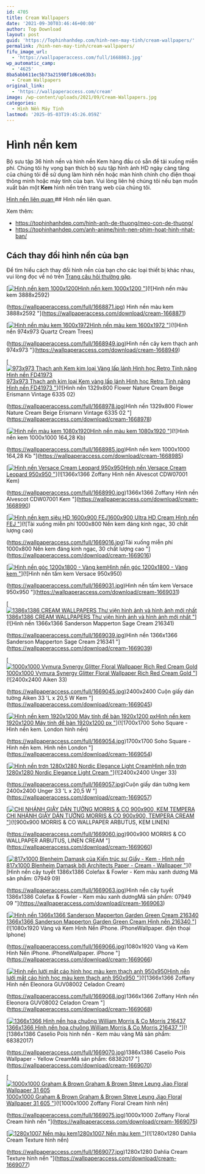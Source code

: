 ```yaml
---
id: 4705
title: Cream Wallpapers
date: '2021-09-30T03:46:46+00:00'
author: Top Download
layout: post
guid: 'https://Tophinhanhdep.com/hinh-nen-may-tinh/cream-wallpapers/'
permalink: /hinh-nen-may-tinh/cream-wallpapers/
fifu_image_url:
  - 'https://wallpaperaccess.com/full/1668863.jpg'
wp_automatic_camp:
  - '4625'
8ba5abb611ec5b73a21598f1d6ce63b3:
  - Cream Wallpapers
original_link:
  - 'https://wallpaperaccess.com/cream'
image: /wp-content/uploads/2021/09/Cream-Wallpapers.jpg
categories:
  - Hình Nền Máy Tính
lastmod: '2025-05-03T19:45:26.059Z'
---
```

# Hình nền kem

Bộ sưu tập 36 hình nền và hình nền Kem hàng đầu có sẵn để tải xuống miễn phí. Chúng tôi hy vọng bạn thích bộ sưu tập hình ảnh HD ngày càng tăng của chúng tôi để sử dụng làm hình nền hoặc màn hình chính cho điện thoại thông minh hoặc máy tính của bạn. Vui lòng liên hệ chúng tôi nếu bạn muốn xuất bản một **Kem** hình nền trên trang web của chúng tôi.

[Hình nền liên quan ](#related) ## Hình nền liên quan.

   
 Xem thêm:

   
- <https://tophinhanhdep.com/hinh-anh-de-thuong/meo-con-de-thuong/>
- <https://tophinhanhdep.com/anh-anime/hinh-nen-phim-hoat-hinh-nhat-ban/>

## Cách thay đổi hình nền của bạn

Để tìm hiểu cách thay đổi hình nền của bạn cho các loại thiết bị khác nhau, vui lòng đọc về nó trên [Trang câu hỏi thường gặp](https://tophinhanhdep.com/faq/).

  
[[![Hình nền kem 1000x1200](https://wallpaperaccess.com/full/1668863.jpg)Hình nền kem 1000x1200 "](https://wallpaperaccess.com/download/cream-1668863)](![Hình nền màu kem 3888x2592)

(https://wallpaperaccess.com/full/1668871.jpg) Hình nền màu kem 3888x2592 "](https://wallpaperaccess.com/download/cream-1668871)

[[![Hình nền màu kem 1600x1972](https://wallpaperaccess.com/full/1668874.jpg)Hình nền màu kem 1600x1972 "](https://wallpaperaccess.com/download/cream-1668874)](![Hình nền 974x973 Quartz Cream Trees)

(https://wallpaperaccess.com/full/1668949.jpg)Hình nền cây kem thạch anh 974x973 "](https://wallpaperaccess.com/download/cream-1668949)

[[![973x973 Thạch anh Kem kim loại Vàng lấp lánh Hình học Retro Tính năng Hình nền FD41973](https://wallpaperaccess.com/full/1668960.jpg)973x973 Thạch anh kim loại Kem vàng lấp lánh Hình học Retro Tính năng Hình nền FD41973 "](https://wallpaperaccess.com/download/cream-1668960)](![Hình nền 1329x800 Flower Nature Cream Beige Erismann Vintage 6335 02)

(https://wallpaperaccess.com/full/1668978.jpg)Hình nền 1329x800 Flower Nature Cream Beige Erismann Vintage 6335 02 "](https://wallpaperaccess.com/download/cream-1668978)

[[![Hình nền màu kem 1080x1920](https://wallpaperaccess.com/full/1668984.jpg)Hình nền màu kem 1080x1920 "](https://wallpaperaccess.com/download/cream-1668984)](![Hình nền kem 1000x1000 164,28 Kb)

(https://wallpaperaccess.com/full/1668985.jpg)Hình nền kem 1000x1000 164,28 Kb "](https://wallpaperaccess.com/download/cream-1668985)

[[![Hình nền Versace Cream Leopard 950x950](https://wallpaperaccess.com/full/1668987.jpg)Hình nền Versace Cream Leopard 950x950 "](https://wallpaperaccess.com/download/cream-1668987)](![1366x1366 Zoffany Hình nền Alvescot CDW07001 Kem)

(https://wallpaperaccess.com/full/1668990.jpg)1366x1366 Zoffany Hình nền Alvescot CDW07001 Kem "](https://wallpaperaccess.com/download/cream-1668990)

[[![Hình nền kem siêu HD 1600x900 FEJ](https://wallpaperaccess.com/full/1669000.jpg)1600x900 Ultra HD Cream Hình nền FEJ "](https://wallpaperaccess.com/download/cream-1669000)](![Tải xuống miễn phí 1000x800 Nền kem đáng kinh ngạc, 30 chất lượng cao)

(https://wallpaperaccess.com/full/1669016.jpg)Tải xuống miễn phí 1000x800 Nền kem đáng kinh ngạc, 30 chất lượng cao "](https://wallpaperaccess.com/download/cream-1669016)

[[![Hình nền góc 1200x1800 - Vàng kem](https://wallpaperaccess.com/full/1669022.jpg)Hình nền góc 1200x1800 - Vàng kem "](https://wallpaperaccess.com/download/cream-1669022)](![Hình nền tấm kem Versace 950x950)

(https://wallpaperaccess.com/full/1669031.jpg)Hình nền tấm kem Versace 950x950 "](https://wallpaperaccess.com/download/cream-1669031)

[[![1386x1386 CREAM WALLPAPERS Thư viện hình ảnh và hình ảnh mới nhất](https://wallpaperaccess.com/full/1669034.jpg)1386x1386 CREAM WALLPAPERS Thư viện hình ảnh và hình ảnh mới nhất "](https://wallpaperaccess.com/download/cream-1669034)](![Hình nền 1366x1366 Sanderson Mapperton Sage Cream 216341)

(https://wallpaperaccess.com/full/1669039.jpg)Hình nền 1366x1366 Sanderson Mapperton Sage Cream 216341 "](https://wallpaperaccess.com/download/cream-1669039)

[[![1000x1000 Vymura Synergy Glitter Floral Wallpaper Rich Red Cream Gold](https://wallpaperaccess.com/full/1657185.jpg)1000x1000 Vymura Synergy Glitter Floral Wallpaper Rich Red Cream Gold "](https://wallpaperaccess.com/download/cream-1657185)](![2400x2400 Aiken 33)

(https://wallpaperaccess.com/full/1669045.jpg)2400x2400 Cuộn giấy dán tường Aiken 33 'L x 20,5 W Kem "](https://wallpaperaccess.com/download/cream-1669045)

[[![Hình nền kem 1920x1200 Máy tính để bàn 1920x1200 px](https://wallpaperaccess.com/full/839790.jpg)Hình nền kem 1920x1200 Máy tính để bàn 1920x1200 px "](https://wallpaperaccess.com/download/cream-839790)](![1700x1700 Soho Square - Hình nền kem.  London hình nền)

(https://wallpaperaccess.com/full/1669054.jpg)1700x1700 Soho Square - Hình nền kem. Hình nền London "](https://wallpaperaccess.com/download/cream-1669054)

[[![Hình nền trơn 1280x1280 Nordic Elegance Light Cream](https://wallpaperaccess.com/full/1669055.jpg)Hình nền trơn 1280x1280 Nordic Elegance Light Cream "](https://wallpaperaccess.com/download/cream-1669055)](![2400x2400 Unger 33)

(https://wallpaperaccess.com/full/1669057.jpg)Cuộn giấy dán tường kem 2400x2400 Unger 33 'L x 20,5 W "](https://wallpaperaccess.com/download/cream-1669057)

[[![CHI NHÁNH GIẤY DÁN TƯỜNG MORRIS & CO 900x900, KEM TEMPERA](https://wallpaperaccess.com/full/1669059.jpg)CHI NHÁNH GIẤY DÁN TƯỜNG MORRIS &amp; CO 900x900, TEMPERA CREAM "](https://wallpaperaccess.com/download/cream-1669059)](![900x900 MORRIS & CO WALLPAPER ARBUTUS, KEM LINEN)

(https://wallpaperaccess.com/full/1669060.jpg)900x900 MORRIS &amp; CO WALLPAPER ARBUTUS, LINEN CREAM "](https://wallpaperaccess.com/download/cream-1669060)

[[![817x1000 Blenheim Damask của Kiến trúc sư Giấy - Kem - Hình nền](https://wallpaperaccess.com/full/1669061.jpg)817x1000 Blenheim Damask bởi Architects Paper - Cream - Wallpaper "](https://wallpaperaccess.com/download/cream-1669061)](![Hình nền cây tuyết 1386x1386 Colefax & Fowler - Kem màu xanh dương Mã sản phẩm: 07949 09)

(https://wallpaperaccess.com/full/1669063.jpg)Hình nền cây tuyết 1386x1386 Colefax &amp; Fowler - Kem màu xanh dươngMã sản phẩm: 07949 09 "](https://wallpaperaccess.com/download/cream-1669063)

[[![Hình nền 1366x1366 Sanderson Mapperton Garden Green Cream 216340](https://wallpaperaccess.com/full/1669065.jpg)1366x1366 Sanderson Mapperton Garden Green Cream Hình nền 216340 "](https://wallpaperaccess.com/download/cream-1669065)](![1080x1920 Vàng và Kem Hình Nền iPhone.  iPhoneWallpaper.  điện thoại Iphone)

(https://wallpaperaccess.com/full/1669066.jpg)1080x1920 Vàng và Kem Hình Nền iPhone. iPhoneWallpaper. iPhone "](https://wallpaperaccess.com/download/cream-1669066)

[[![Hình nền lưới mắt cáo hình học màu kem thạch anh 950x950](https://wallpaperaccess.com/full/1669067.jpg)Hình nền lưới mắt cáo hình học màu kem thạch anh 950x950 "](https://wallpaperaccess.com/download/cream-1669067)](![1366x1366 Zoffany Hình nền Eleonora GUV08002 Celadon Cream)

(https://wallpaperaccess.com/full/1669068.jpg)1366x1366 Zoffany Hình nền Eleonora GUV08002 Celadon Cream "](https://wallpaperaccess.com/download/cream-1669068)

[[![1366x1366 Hình nền hoa chuông William Morris & Co Morris 216437](https://wallpaperaccess.com/full/1669069.jpg)1366x1366 Hình nền hoa chuông William Morris &amp; Co Morris 216437 "](https://wallpaperaccess.com/download/cream-1669069)](![1386x1386 Caselio Pois hình nền - Kem màu vàng Mã sản phẩm: 68382017)

(https://wallpaperaccess.com/full/1669070.jpg)1386x1386 Caselio Pois Wallpaper - Yellow CreamMã sản phẩm: 68382017 "](https://wallpaperaccess.com/download/cream-1669070)

[[![1000x1000 Graham & Brown Graham & Brown Steve Leung Jiao Floral Wallpaper 31 605](https://wallpaperaccess.com/full/1669074.jpg)1000x1000 Graham &amp; Brown Graham &amp; Brown Steve Leung Jiao Floral Wallpaper 31 605 "](https://wallpaperaccess.com/download/cream-1669074)](![1000x1000 Zoffany Floral Cream hình nền)

(https://wallpaperaccess.com/full/1669075.jpg)1000x1000 Zoffany Floral Cream hình nền "](https://wallpaperaccess.com/download/cream-1669075)

[[![1280x1007 Nền màu kem](https://wallpaperaccess.com/full/1669076.jpg)1280x1007 Nền màu kem "](https://wallpaperaccess.com/download/cream-1669076)](![1280x1280 Dahlia Cream Texture hình nền)

(https://wallpaperaccess.com/full/1669077.jpg)1280x1280 Dahlia Cream Texture hình nền "](https://wallpaperaccess.com/download/cream-1669077)
